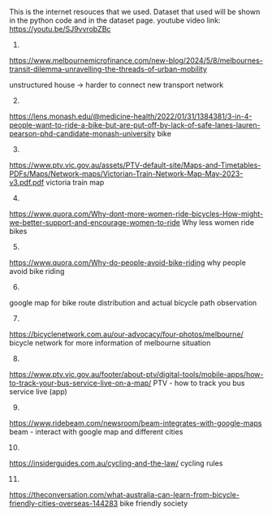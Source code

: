 This is the internet resouces that we used. Dataset that used will be shown in the python code and in the dataset page.
youtube video link: https://youtu.be/SJ9vvrobZBc

1.
https://www.melbournemicrofinance.com/new-blog/2024/5/8/melbournes-transit-dilemma-unravelling-the-threads-of-urban-mobility

unstructured house -> harder to connect new transport network

2.
https://lens.monash.edu/@medicine-health/2022/01/31/1384381/3-in-4-people-want-to-ride-a-bike-but-are-put-off-by-lack-of-safe-lanes-lauren-pearson-phd-candidate-monash-university
bike

3.
https://www.ptv.vic.gov.au/assets/PTV-default-site/Maps-and-Timetables-PDFs/Maps/Network-maps/Victorian-Train-Network-Map-May-2023-v3.pdf.pdf
victoria train map

4.
https://www.quora.com/Why-dont-more-women-ride-bicycles-How-might-we-better-support-and-encourage-women-to-ride
Why less women ride bikes

5.
https://www.quora.com/Why-do-people-avoid-bike-riding
why people avoid bike riding

6.
google map for bike route distribution and actual bicycle path observation

7.
https://bicyclenetwork.com.au/our-advocacy/four-photos/melbourne/
bicycle network for more information of melbourne situation

8.
https://www.ptv.vic.gov.au/footer/about-ptv/digital-tools/mobile-apps/how-to-track-your-bus-service-live-on-a-map/
PTV - how to track you bus service live (app)

9.
https://www.ridebeam.com/newsroom/beam-integrates-with-google-maps
beam - interact with google map and different cities

10.
https://insiderguides.com.au/cycling-and-the-law/
cycling rules

11.
https://theconversation.com/what-australia-can-learn-from-bicycle-friendly-cities-overseas-144283
bike friendly society

